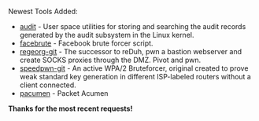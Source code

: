 Newest Tools Added:

* [audit](http://people.redhat.com/sgrubb/audit) - User space utilities for storing and searching the audit records generated by the audit subsystem in the Linux kernel.
* [facebrute](https://github.com/emerinohdz/FaceBrute) - Facebook brute forcer script.
* [regeorg-git](https://github.com/sensepost/reGeorg) - The successor to reDuh, pwn a bastion webserver and create SOCKS proxies through the DMZ. Pivot and pwn.
* [speedpwn-git](https://gitorious.org/speedpwn/speedpwn) - An active WPA/2 Bruteforcer, original created to prove weak standard key generation in different ISP-labeled routers without a client connected.
* [pacumen](https://github.com/bniemczyk/pacumen) - Packet Acumen

**Thanks for the most recent requests!**
